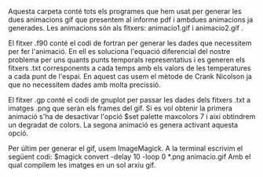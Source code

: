 
Aquesta carpeta conté tots els programes que hem usat per generar les dues animacions gif que presentem al informe pdf i ambdues animacions ja generades.
Les animacions són als fitxers: animacio1.gif i animacio2.gif .

El fitxer .f90 conté el codi de fortran per generar les dades que necessitem per fer l'animació. 
En ell es soluciona l'equació diferencial del nostre problema per uns quants punts temporals representatius i es generen els fitxers .txt corresponents a cada temps amb els valors de les temperatures a cada punt de l'espai. En aquest cas usem el mètode de Crank Nicolson ja que no necessitem dades amb molta precissió.

El fitxer .gp conté el codi de gnuplot per passar les dades dels fitxers .txt a imatges .png que seràn els frames del gif. 
Si es vol obtenir la primera animació s'ha de desactivar l'opció $set palette maxcolors 7 i així obtindrem un degradat de colors. 
La segona animació es genera activant aquesta opció.

Per últim per generar el gif, usem ImageMagick. A la terminal escrivim el següent codi:
$magick convert -delay 10 -loop 0 *.png animacio.gif
Amb  el qual compilem les imatges en un sol arxiu gif.


